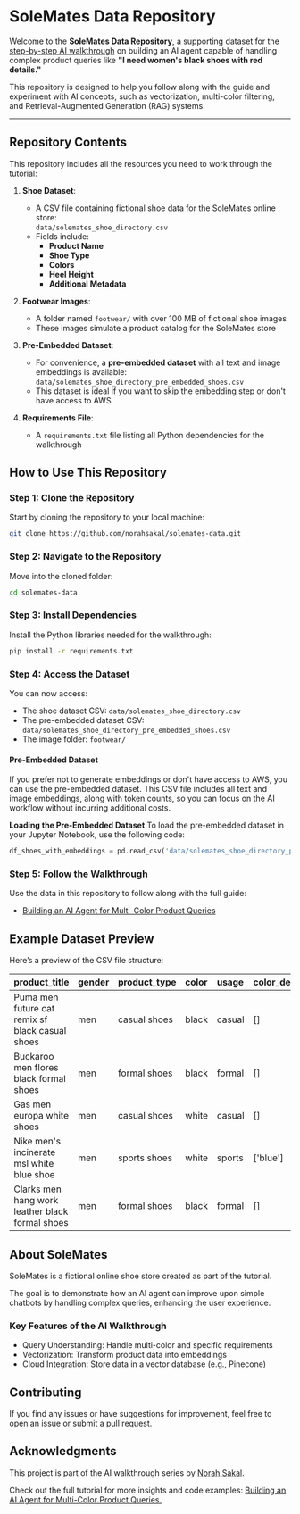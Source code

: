 # SoleMates Data Repository

Welcome to the **SoleMates Data Repository**, a supporting dataset for the [step-by-step AI walkthrough](https://norahsakal.com/blog/ai-agent-solemates) on building an AI agent capable of handling complex product queries like **"I need women's black shoes with red details."**

This repository is designed to help you follow along with the guide and experiment with AI concepts, such as vectorization, multi-color filtering, and Retrieval-Augmented Generation (RAG) systems.

---

## Repository Contents

This repository includes all the resources you need to work through the tutorial:

1. **Shoe Dataset**:
   - A CSV file containing fictional shoe data for the SoleMates online store:  
     `data/solemates_shoe_directory.csv`
   - Fields include:
     - **Product Name**
     - **Shoe Type**
     - **Colors**
     - **Heel Height**
     - **Additional Metadata**

2. **Footwear Images**:
   - A folder named `footwear/` with over 100 MB of fictional shoe images
   - These images simulate a product catalog for the SoleMates store

3. **Pre-Embedded Dataset**:
   - For convenience, a **pre-embedded dataset** with all text and image embeddings is available:  
     `data/solemates_shoe_directory_pre_embedded_shoes.csv`
   - This dataset is ideal if you want to skip the embedding step or don't have access to AWS

4. **Requirements File**:
   - A `requirements.txt` file listing all Python dependencies for the walkthrough

## How to Use This Repository

### Step 1: Clone the Repository

Start by cloning the repository to your local machine:

```bash
git clone https://github.com/norahsakal/solemates-data.git
```

### Step 2: Navigate to the Repository

Move into the cloned folder:

```bash
cd solemates-data
```

### Step 3: Install Dependencies

Install the Python libraries needed for the walkthrough:

```bash
pip install -r requirements.txt
```

### Step 4: Access the Dataset

You can now access:

- The shoe dataset CSV: `data/solemates_shoe_directory.csv`
- The pre-embedded dataset CSV: `data/solemates_shoe_directory_pre_embedded_shoes.csv`
- The image folder: `footwear/`

#### Pre-Embedded Dataset

If you prefer not to generate embeddings or don't have access to AWS, you can use the pre-embedded dataset. This CSV file includes all text and image embeddings, along with token counts, so you can focus on the AI workflow without incurring additional costs.

**Loading the Pre-Embedded Dataset**
To load the pre-embedded dataset in your Jupyter Notebook, use the following code:

```python
df_shoes_with_embeddings = pd.read_csv('data/solemates_shoe_directory_pre_embedded_shoes.csv')
```

### Step 5: Follow the Walkthrough

Use the data in this repository to follow along with the full guide:

- [Building an AI Agent for Multi-Color Product Queries]()

## Example Dataset Preview

Here’s a preview of the CSV file structure:

| product_title                                   | gender   | product_type   | color   | usage   | color_details   |   heel_height |   heel_type |   price_usd | brand    |   product_id | image   |
|:------------------------------------------------|:---------|:---------------|:--------|:--------|:----------------|--------------:|------------:|------------:|:---------|-------------:|:--------|
| Puma men future cat remix sf black casual shoes | men      | casual shoes   | black   | casual  | []              |           nan |         nan |         220 | puma     |            1 | 1.jpg   |
| Buckaroo men flores black formal shoes          | men      | formal shoes   | black   | formal  | []              |           nan |         nan |         155 | buckaroo |            2 | 2.jpg   |
| Gas men europa white shoes                      | men      | casual shoes   | white   | casual  | []              |           nan |         nan |         105 | gas      |            3 | 3.jpg   |
| Nike men's incinerate msl white blue shoe       | men      | sports shoes   | white   | sports  | ['blue']        |           nan |         nan |         125 | nike     |            4 | 4.jpg   |
| Clarks men hang work leather black formal shoes | men      | formal shoes   | black   | formal  | []              |           nan |         nan |         220 | clarks   |            5 | 5.jpg   |

## About SoleMates

SoleMates is a fictional online shoe store created as part of the tutorial.

The goal is to demonstrate how an AI agent can improve upon simple chatbots by handling complex queries, enhancing the user experience.

### Key Features of the AI Walkthrough

- Query Understanding: Handle multi-color and specific requirements
- Vectorization: Transform product data into embeddings
- Cloud Integration: Store data in a vector database (e.g., Pinecone)

## Contributing

If you find any issues or have suggestions for improvement, feel free to open an issue or submit a pull request.

## Acknowledgments

This project is part of the AI walkthrough series by [Norah Sakal]().

Check out the full tutorial for more insights and code examples:
[Building an AI Agent for Multi-Color Product Queries.]()